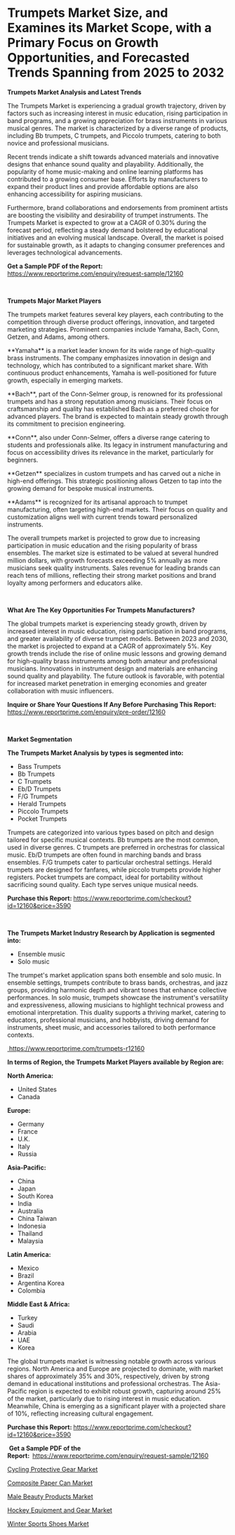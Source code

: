 <p><h1>Trumpets Market Size, and Examines its Market Scope, with a Primary Focus on Growth Opportunities, and Forecasted Trends Spanning from 2025 to 2032</h1></p><p><strong>Trumpets Market Analysis and Latest Trends</strong></p>
<p><p>The Trumpets Market is experiencing a gradual growth trajectory, driven by factors such as increasing interest in music education, rising participation in band programs, and a growing appreciation for brass instruments in various musical genres. The market is characterized by a diverse range of products, including Bb trumpets, C trumpets, and Piccolo trumpets, catering to both novice and professional musicians.</p><p>Recent trends indicate a shift towards advanced materials and innovative designs that enhance sound quality and playability. Additionally, the popularity of home music-making and online learning platforms has contributed to a growing consumer base. Efforts by manufacturers to expand their product lines and provide affordable options are also enhancing accessibility for aspiring musicians. </p><p>Furthermore, brand collaborations and endorsements from prominent artists are boosting the visibility and desirability of trumpet instruments. The Trumpets Market is expected to grow at a CAGR of 0.30% during the forecast period, reflecting a steady demand bolstered by educational initiatives and an evolving musical landscape. Overall, the market is poised for sustainable growth, as it adapts to changing consumer preferences and leverages technological advancements.</p></p>
<p><strong>Get a Sample PDF of the Report:&nbsp;</strong> <a href="https://www.reportprime.com/enquiry/request-sample/12160?utm_campaign=7&utm_medium=2&utm_source=Github&utm_content=ia&utm_term=18032025&utm_id=trumpets">https://www.reportprime.com/enquiry/request-sample/12160</a></p>
<p>&nbsp;</p>
<p><strong>Trumpets Major Market Players</strong></p>
<p><p>The trumpets market features several key players, each contributing to the competition through diverse product offerings, innovation, and targeted marketing strategies. Prominent companies include Yamaha, Bach, Conn, Getzen, and Adams, among others.</p><p>**Yamaha** is a market leader known for its wide range of high-quality brass instruments. The company emphasizes innovation in design and technology, which has contributed to a significant market share. With continuous product enhancements, Yamaha is well-positioned for future growth, especially in emerging markets.</p><p>**Bach**, part of the Conn-Selmer group, is renowned for its professional trumpets and has a strong reputation among musicians. Their focus on craftsmanship and quality has established Bach as a preferred choice for advanced players. The brand is expected to maintain steady growth through its commitment to precision engineering.</p><p>**Conn**, also under Conn-Selmer, offers a diverse range catering to students and professionals alike. Its legacy in instrument manufacturing and focus on accessibility drives its relevance in the market, particularly for beginners.</p><p>**Getzen** specializes in custom trumpets and has carved out a niche in high-end offerings. This strategic positioning allows Getzen to tap into the growing demand for bespoke musical instruments.</p><p>**Adams** is recognized for its artisanal approach to trumpet manufacturing, often targeting high-end markets. Their focus on quality and customization aligns well with current trends toward personalized instruments.</p><p>The overall trumpets market is projected to grow due to increasing participation in music education and the rising popularity of brass ensembles. The market size is estimated to be valued at several hundred million dollars, with growth forecasts exceeding 5% annually as more musicians seek quality instruments. Sales revenue for leading brands can reach tens of millions, reflecting their strong market positions and brand loyalty among performers and educators alike.</p></p>
<p>&nbsp;</p>
<p><strong>What Are The Key Opportunities For Trumpets Manufacturers?</strong></p>
<p><p>The global trumpets market is experiencing steady growth, driven by increased interest in music education, rising participation in band programs, and greater availability of diverse trumpet models. Between 2023 and 2030, the market is projected to expand at a CAGR of approximately 5%. Key growth trends include the rise of online music lessons and growing demand for high-quality brass instruments among both amateur and professional musicians. Innovations in instrument design and materials are enhancing sound quality and playability. The future outlook is favorable, with potential for increased market penetration in emerging economies and greater collaboration with music influencers.</p></p>
<p><strong>Inquire or Share Your Questions If Any Before Purchasing This Report:</strong> <a href="https://www.reportprime.com/enquiry/pre-order/12160?utm_campaign=7&utm_medium=2&utm_source=Github&utm_content=ia&utm_term=18032025&utm_id=trumpets">https://www.reportprime.com/enquiry/pre-order/12160</a></p>
<p>&nbsp;</p>
<p><strong>Market Segmentation</strong></p>
<p><strong>The Trumpets Market Analysis by types is segmented into:</strong></p>
<p><ul><li>Bass Trumpets</li><li>Bb Trumpets</li><li>C Trumpets</li><li>Eb/D Trumpets</li><li>F/G Trumpets</li><li>Herald Trumpets</li><li>Piccolo Trumpets</li><li>Pocket Trumpets</li></ul></p>
<p><p>Trumpets are categorized into various types based on pitch and design tailored for specific musical contexts. Bb trumpets are the most common, used in diverse genres. C trumpets are preferred in orchestras for classical music. Eb/D trumpets are often found in marching bands and brass ensembles. F/G trumpets cater to particular orchestral settings. Herald trumpets are designed for fanfares, while piccolo trumpets provide higher registers. Pocket trumpets are compact, ideal for portability without sacrificing sound quality. Each type serves unique musical needs. </p></p>
<p><strong>Purchase this Report:&nbsp;</strong><a href="https://www.reportprime.com/checkout?id=12160&price=3590&utm_campaign=7&utm_medium=2&utm_source=Github&utm_content=ia&utm_term=18032025&utm_id=trumpets">https://www.reportprime.com/checkout?id=12160&price=3590</a></p>
<p>&nbsp;</p>
<p><strong>The Trumpets Market Industry Research by Application is segmented into:</strong></p>
<p><ul><li>Ensemble music</li><li>Solo music</li></ul></p>
<p><p>The trumpet's market application spans both ensemble and solo music. In ensemble settings, trumpets contribute to brass bands, orchestras, and jazz groups, providing harmonic depth and vibrant tones that enhance collective performances. In solo music, trumpets showcase the instrument's versatility and expressiveness, allowing musicians to highlight technical prowess and emotional interpretation. This duality supports a thriving market, catering to educators, professional musicians, and hobbyists, driving demand for instruments, sheet music, and accessories tailored to both performance contexts.</p></p>
<p><a href="https://www.reportprime.com/trumpets-r12160?utm_campaign=7&utm_medium=2&utm_source=Github&utm_content=ia&utm_term=18032025&utm_id=trumpets">&nbsp;https://www.reportprime.com/trumpets-r12160</a></p>
<p><strong>In terms of Region, the Trumpets Market Players available by Region are:</strong></p>
<p>
    <p> <strong> North America: </strong>
        <ul>
            <li>United States</li>
            <li>Canada</li>
        </ul>
        </p> 
    <p> <strong> Europe: </strong>
        <ul>
            <li>Germany</li>
            <li>France</li>
            <li>U.K.</li>
            <li>Italy</li>
            <li>Russia</li>
        </ul>
        </p> 
    <p> <strong> Asia-Pacific: </strong>
        <ul>
            <li>China</li>
            <li>Japan</li>
            <li>South Korea</li>
            <li>India</li>
            <li>Australia</li>
            <li>China Taiwan</li>
            <li>Indonesia</li>
            <li>Thailand</li>
            <li>Malaysia</li>
        </ul>
        </p> 
    <p> <strong> Latin America: </strong>
        <ul>
            <li>Mexico</li>
            <li>Brazil</li>
            <li>Argentina Korea</li>
            <li>Colombia</li>
        </ul>
        </p> 
    <p> <strong> Middle East & Africa: </strong>
        <ul>
            <li>Turkey</li>
            <li>Saudi</li>
            <li>Arabia</li>
            <li>UAE</li>
            <li>Korea</li>
        </ul>
    </p>
    </p>
<p><p>The global trumpets market is witnessing notable growth across various regions. North America and Europe are projected to dominate, with market shares of approximately 35% and 30%, respectively, driven by strong demand in educational institutions and professional orchestras. The Asia-Pacific region is expected to exhibit robust growth, capturing around 25% of the market, particularly due to rising interest in music education. Meanwhile, China is emerging as a significant player with a projected share of 10%, reflecting increasing cultural engagement.</p></p>
<p><strong>Purchase this Report: </strong><a href="https://www.reportprime.com/checkout?id=12160&price=3590&utm_campaign=7&utm_medium=2&utm_source=Github&utm_content=ia&utm_term=18032025&utm_id=trumpets">https://www.reportprime.com/checkout?id=12160&price=3590</a></p>
<p>&nbsp;<strong>Get a Sample PDF of the Report:&nbsp;&nbsp;</strong><a href="https://www.reportprime.com/enquiry/request-sample/12160?utm_campaign=7&utm_medium=2&utm_source=Github&utm_content=ia&utm_term=18032025&utm_id=trumpets">https://www.reportprime.com/enquiry/request-sample/12160</a></p>
<p><strong></strong></p>
<p><p><a href="https://github.com/vigatoimrene04/Market-Research-Report-List-1/blob/main/cycling-protective-gear-market.md?utm_campaign=7&utm_medium=2&utm_source=Github&utm_content=ia&utm_term=18032025&utm_id=trumpets">Cycling Protective Gear Market</a></p><p><a href="https://github.com/fraryatena85/Market-Research-Report-List-1/blob/main/composite-paper-can-market.md?utm_campaign=7&utm_medium=2&utm_source=Github&utm_content=ia&utm_term=18032025&utm_id=trumpets">Composite Paper Can Market</a></p><p><a href="https://github.com/wyettillesr4/Market-Research-Report-List-1/blob/main/male-beauty-products-market.md?utm_campaign=7&utm_medium=2&utm_source=Github&utm_content=ia&utm_term=18032025&utm_id=trumpets">Male Beauty Products Market</a></p><p><a href="https://github.com/bufkamaiahi7/Market-Research-Report-List-1/blob/main/hockey-equipment-and-gear-market.md?utm_campaign=7&utm_medium=2&utm_source=Github&utm_content=ia&utm_term=18032025&utm_id=trumpets">Hockey Equipment and Gear Market</a></p><p><a href="https://github.com/gasiorgary79/Market-Research-Report-List-1/blob/main/winter-sports-shoes-market.md?utm_campaign=7&utm_medium=2&utm_source=Github&utm_content=ia&utm_term=18032025&utm_id=trumpets">Winter Sports Shoes Market</a></p></p>